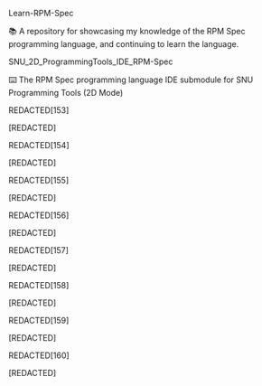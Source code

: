 
Learn-RPM-Spec

📚️ A repository for showcasing my knowledge of the RPM Spec programming language, and continuing to learn the language. 

SNU_2D_ProgrammingTools_IDE_RPM-Spec

⌨️ The RPM Spec programming language IDE submodule for SNU Programming Tools (2D Mode)

REDACTED[153]

[REDACTED]

REDACTED[154]

[REDACTED]

REDACTED[155]

[REDACTED]

REDACTED[156]

[REDACTED]

REDACTED[157]

[REDACTED]

REDACTED[158]

[REDACTED]

REDACTED[159]

[REDACTED]

REDACTED[160]

[REDACTED]

